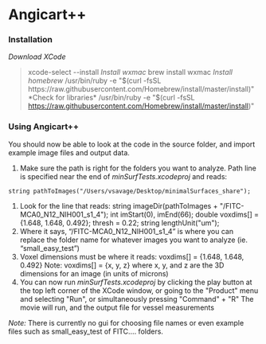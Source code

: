 # Angicart++

### Installation
*Download XCode*
>xcode-select --install
*Install wxmac*
>brew install wxmac
*Install homebrew*
> /usr/bin/ruby -e "$(curl -fsSL https://raw.githubusercontent.com/Homebrew/install/master/install)"
*Check for libraries*
> /usr/bin/ruby -e "$(curl -fsSL https://raw.githubusercontent.com/Homebrew/install/master/install)"

### Using Angicart++
You should now be able to look at the code in the source folder, and import example image files and output data.

1. Make sure the path is right for the folders you want to analyze. Path line is specified near the end of *minSurfTests.xcodeproj* and reads:
  <pre><code>string pathToImages("/Users/vsavage/Desktop/minimalSurfaces_share");</pre></code>
1. Look for the line that reads:
  string imageDir(pathToImages + "/FITC-MCA0_N12_NIH001_s1_4"); int imStart(0), imEnd(66); double voxdims[] = {1.648, 1.648, 0.492};  thresh = 0.22; string lengthUnit("um");
1. Where it says, “/FITC-MCA0_N12_NIH001_s1_4” is where you can replace the folder name for whatever images you want to analyze (ie. “small_easy_test”)
1. Voxel dimensions must be where it reads:
  voxdims[] = {1.648, 1.648, 0.492}
Note: voxdims[] = {x, y, z} where x, y, and z are the 3D dimensions for an image (in units of microns)
1. You can now run *minSurfTests.xcodeproj* by clicking the play button at the top left corner of the XCode window, or going to the "Product" menu and selecting "Run", or simultaneously pressing "Command" + "R"
The movie will run, and the output file for vessel measurements

_Note:_
There is currently no gui for choosing file names or even example files such as small_easy_test of FITC…. folders.
